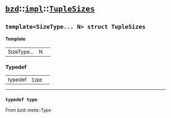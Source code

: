 # [`bzd`](../../../index.md)::[`impl`](../../index.md)::[`TupleSizes`](../index.md)

## `template<SizeType... N> struct TupleSizes`

#### Template
||||
|---:|:---|:---|
|SizeType...|N||
### Typedef
||||
|---:|:---|:---|
|typedef|[`type`](.)||
------
### `typedef type`
*From bzd::meta::Type*


